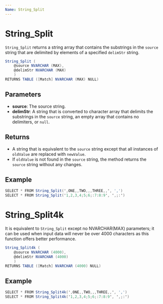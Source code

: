 ```yaml
---
Name: String_Split
---
```


# String_Split

`String_Split` returns a string array that contains the substrings in the `source` string that are delimited by elements of a specified `delimStr` string.

```csharp
String_Split (
	@source NVARCHAR (MAX),
	@delimStr NVARCHAR (MAX)
	)
RETURNS TABLE ([Match] NVARCHAR (MAX) NULL)
```

## Parameters

  - **source**: The source string.
  - **delimStr**: A string that is converted to character array that delimits the substrings in the `source` string, an empty array that contains no delimiters, or `null`.

## Returns

 - A string that is equivalent to the `source` string except that all instances of `oldValue` are replaced with `newValue`. 
 - If `oldValue` is not found in the `source` string, the method returns the `source` string without any changes.

## Example

```csharp
SELECT * FROM String_Split(',ONE,,TWO,,,THREE,,', ',')
SELECT * FROM String_Split('1,2,3,4;5;6;:7:8:9', ',;:')
```

# String_Split4k

It is equivalent to `String_Split` except no NVARCHAR(MAX) parameters; it can be used when input data will never be over 4000 characters as this function offers better performance.

```csharp
String_Split4k (
	@source NVARCHAR (4000),
	@delimStr NVARCHAR (4000)
	)
RETURNS TABLE ([Match] NVARCHAR (4000) NULL)
```

## Example

```csharp
SELECT * FROM String_Split4k(',ONE,,TWO,,,THREE,,', ',')
SELECT * FROM String_Split4k('1,2,3,4;5;6;:7:8:9', ',;:')
```